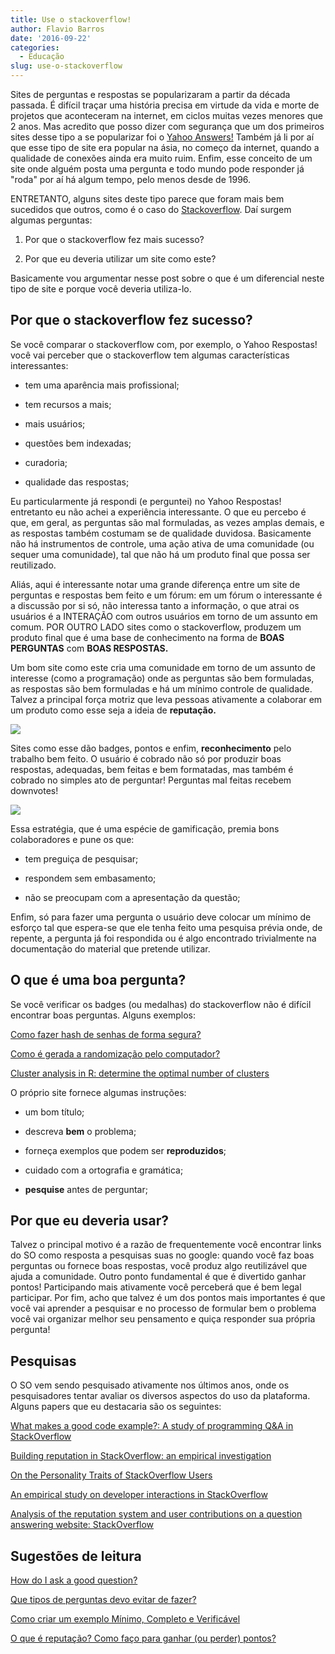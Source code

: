 ```yaml
---
title: Use o stackoverflow!
author: Flavio Barros
date: '2016-09-22'
categories:
  - Educação
slug: use-o-stackoverflow
---
```


Sites de perguntas e respostas se popularizaram a partir da década passada. É difícil traçar uma história precisa em virtude da vida e morte de projetos que aconteceram na internet, em ciclos muitas vezes menores que 2 anos. Mas acredito que posso dizer com segurança que um dos primeiros sites desse tipo  a se popularizar foi o [Yahoo Answers!](https://br.answers.yahoo.com/) Também já li por aí que esse tipo de site era popular na ásia, no começo da internet, quando a qualidade de conexões ainda era muito ruim. Enfim, esse conceito de um site onde alguém posta uma pergunta e todo mundo pode responder já "roda" por aí há algum tempo, pelo menos desde de 1996.

ENTRETANTO, alguns sites deste tipo parece que foram mais bem sucedidos que outros, como é o caso do [Stackoverflow](http://stackoverflow.com/). Daí surgem algumas perguntas:

  1. Por que o stackoverflow fez mais sucesso?

  2. Por que eu deveria utilizar um site como este?

Basicamente vou argumentar nesse post sobre o que é um diferencial neste tipo de site e porque você deveria utiliza-lo.

## Por que o stackoverflow fez sucesso?

Se você comparar o stackoverflow com, por exemplo, o Yahoo Respostas! você vai perceber que o stackoverflow tem algumas características interessantes:

  * tem uma aparência mais profissional;

  * tem recursos a mais;

  * mais usuários;

  * questões bem indexadas;

  * curadoria;

  * qualidade das respostas;

Eu particularmente já respondi (e perguntei) no Yahoo Respostas! entretanto eu não achei a experiência interessante. O que eu percebo é que, em geral, as perguntas são mal formuladas, as vezes amplas demais, e as respostas também costumam se de qualidade duvidosa. Basicamente não há instrumentos de controle, uma ação ativa de uma comunidade (ou sequer uma comunidade), tal que não há um produto final que possa ser reutilizado.

Aliás, aqui é interessante notar uma grande diferença entre um site de perguntas e respostas bem feito e um fórum: em um fórum o interessante é a discussão por si só, não interessa tanto a informação, o que atrai os usuários é a INTERAÇÃO com outros usuários em torno de um assunto em comum. POR OUTRO LADO sites como o stackoverflow, produzem um produto final que é uma base de conhecimento na forma de **BOAS PERGUNTAS** com **BOAS RESPOSTAS.**

Um bom site como este cria uma comunidade em torno de um assunto de interesse (como a programação) onde as perguntas são bem formuladas, as respostas são bem formuladas e há um mínimo controle de qualidade. Talvez a principal força motriz que leva pessoas ativamente a colaborar em um produto como esse seja a ideia de **reputação.**

![](https://blog.stackoverflow.com/images/wordpress/stackoverflow-badges-alpha.png)

Sites como esse dão badges, pontos e enfim, **reconhecimento** pelo trabalho bem feito. O usuário é cobrado não só por produzir boas respostas, adequadas, bem feitas e bem formatadas, mas também é cobrado no simples ato de perguntar! Perguntas mal feitas recebem downvotes!

![](http://i.stack.imgur.com/fk3MJm.png)

Essa estratégia, que é uma espécie de gamificação, premia bons colaboradores e pune os que:

  * tem preguiça de pesquisar;

  * respondem sem embasamento;

  * não se preocupam com a apresentação da questão;

Enfim, só para fazer uma pergunta o usuário deve colocar um mínimo de esforço tal que espera-se que ele tenha feito uma pesquisa prévia onde, de repente, a pergunta já foi respondida ou é algo encontrado trivialmente na documentação do material que pretende utilizar.

## O que é uma boa pergunta?

Se você verificar os badges (ou medalhas) do stackoverflow não é difícil encontrar boas perguntas. Alguns exemplos:

[Como fazer hash de senhas de forma segura?](http://pt.stackoverflow.com/questions/2402/como-fazer-hash-de-senhas-de-forma-segura)

[Como é gerada a randomização pelo computador?](http://pt.stackoverflow.com/questions/2402/como-fazer-hash-de-senhas-de-forma-segura)

[Cluster analysis in R: determine the optimal number of clusters](http://stackoverflow.com/questions/15376075/cluster-analysis-in-r-determine-the-optimal-number-of-clusters)

O próprio site fornece algumas instruções:

  * um bom título;

  * descreva **bem** o problema;

  * forneça exemplos que podem ser **reproduzidos**;

  * cuidado com a ortografia e gramática;

  * **pesquise** antes de perguntar;

## Por que eu deveria usar?

Talvez o principal motivo é a razão de frequentemente você encontrar links do SO como resposta a pesquisas suas no google: quando você faz boas perguntas ou fornece boas respostas, você produz algo reutilizável que ajuda a comunidade. Outro ponto fundamental é que é divertido ganhar pontos! Participando mais ativamente você perceberá que é bem legal participar. Por fim, acho que talvez é um dos pontos mais importantes é que você vai aprender a pesquisar e no processo de formular bem o problema você vai organizar melhor seu pensamento e quiça responder sua própria pergunta!

## Pesquisas

O SO vem sendo pesquisado ativamente nos últimos anos, onde os pesquisadores tentar avaliar os diversos aspectos do uso da plataforma. Alguns papers que eu destacaria são os seguintes:

[What makes a good code example?: A study of programming Q&A in StackOverflow](http://ieeexplore.ieee.org/document/6405249/)

[Building reputation in StackOverflow: an empirical investigation](http://ieeexplore.ieee.org/document/6405249/?arnumber=6405249)

[On the Personality Traits of StackOverflow Users](http://dl.acm.org/citation.cfm?id=2550615)

[An empirical study on developer interactions in StackOverflow](http://dl.acm.org/citation.cfm?id=2480557)

[Analysis of the reputation system and user contributions on a question answering website: StackOverflow](http://ieeexplore.ieee.org/document/6785805/)

## Sugestões de leitura

[How do I ask a good question?](http://stackoverflow.com/help/how-to-ask)

[Que tipos de perguntas devo evitar de fazer?](http://pt.stackoverflow.com/help/dont-ask)

[Como criar um exemplo Mínimo, Completo e Verificável](http://pt.stackoverflow.com/help/mcve)

[O que é reputação? Como faço para ganhar (ou perder) pontos?](http://pt.stackoverflow.com/help/whats-reputation)
